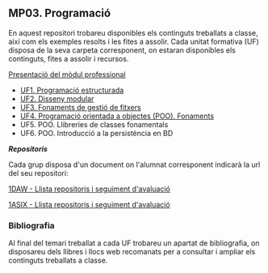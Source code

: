 ## MP03. Programació

En aquest repositori trobareu disponibles els continguts treballats a classe, així com els exemples resolts i les fites a assolir.
Cada unitat formativa (UF) disposa de la seva carpeta corresponent, on estaran disponibles els continguts, fites a assolir i recursos.

[Presentació del mòdul professional](M03.PG.Presentacio.pdf)

- [UF1. Programació estructurada](UF1/prog_estruc.md)
- [UF2. Disseny modular](UF2/disseny_modular.md)
- [UF3. Fonaments de gestió de fitxers](UF3/gestio_fitxers.md)
- [UF4. Programació orientada a objectes (POO). Fonaments](UF4/oop.md)
- UF5. POO. Llibreries de classes fonamentals
- UF6. POO. Introducció a la persistència en BD

**_Repositoris_**

Cada grup disposa d'un document on l'alumnat corresponent indicarà la url del seu repositori:

[1DAW - Llista repositoris i seguiment d'avaluació](https://docs.google.com/spreadsheets/d/1XJOxnXtz5m1X-f1Fxt0QpCeBM6_AtLzsJlz-oqbClb8/edit?usp=sharing)

[1ASIX - Llista repositoris i seguiment d'avaluació](https://docs.google.com/spreadsheets/d/1j7XtjpuM-7QjDaFm-y2LEeBQlqRKtfQaICCveF0QqNA/edit?usp=sharing)

### Bibliografia

Al final del temari treballat a cada UF trobareu un apartat de bibliografia, on disposareu dels llibres i llocs web recomanats per a consultar i ampliar els continguts treballats a classe. 
